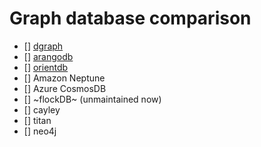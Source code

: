 # Graph database comparison

* [] [dgraph](dgraph)
* [] [arangodb](arangodb)
* [] [orientdb](orientdb)
* [] Amazon Neptune
* [] Azure CosmosDB
* [] ~flockDB~ (unmaintained now)
* [] cayley
* [] titan
* [] neo4j
